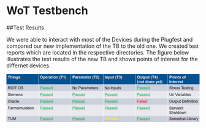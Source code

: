 # WoT Testbench

##Test Results

We were able to interact with most of the Devices during the Plugfest and compared our new implementation of the TB
to the old one. We created test reports which are located in the respective directories. The figure below illustrates
the test results of the new TB and shows points of interest for the differnet devices.

![Results](Results.PNG)
